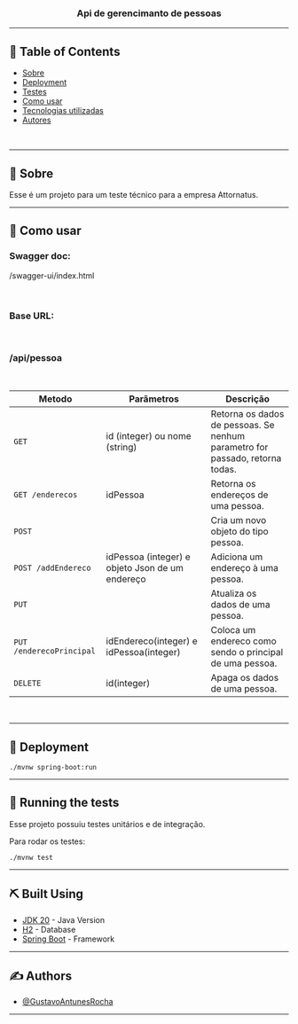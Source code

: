 
<h3 align="center">Api de gerencimanto de pessoas</h3>

---

## 📝 Table of Contents

- [Sobre](#about)
- [Deployment](#deployment)
- [Testes](#tests)
- [Como usar](#usage)
- [Tecnologias utilizadas](#built_using)
- [Autores](#authors)

<br>

---

## 🧐 Sobre <a name = "about"></a>

<p>Esse é um projeto para um teste técnico para a empresa Attornatus.
</p>

---

## 🎈 Como usar <a name="usage"></a>

### Swagger doc:

/swagger-ui/index.html

<br>

### Base URL:
<br>

### /api/pessoa
<br>

| Metodo | Parâmetros | Descrição |
|---|---|---|
| `GET` | id (integer) ou nome (string) | Retorna os dados de pessoas. Se nenhum parametro for passado, retorna todas. |
| `GET /enderecos` | idPessoa | Retorna os endereços de uma pessoa. |
| `POST` | | Cria um novo objeto do tipo pessoa. |
| `POST /addEndereco` | idPessoa (integer) e objeto Json de um endereço | Adiciona um endereço à uma pessoa. |
| `PUT` | | Atualiza os dados de uma pessoa. |
| `PUT /enderecoPrincipal` | idEndereco(integer) e idPessoa(integer) | Coloca um endereco como sendo o principal de uma pessoa. |
| `DELETE` | id(integer) | Apaga os dados de uma pessoa. |

<br>

---

## 🚀 Deployment <a name = "deployment"></a>

```
./mvnw spring-boot:run
```
---

## 🔧 Running the tests <a name = "tests"></a>

Esse projeto possuiu testes unitários e de integração.

Para rodar os testes:

```
./mvnw test
```
---

## ⛏️ Built Using <a name = "built_using"></a>

- [JDK 20](https://jdk.java.net/20/) - Java Version
- [H2](https://www.h2database.com/html/main.html) - Database
- [Spring Boot](https://spring.io/) - Framework

---

## ✍️ Authors <a name = "authors"></a>

- [@GustavoAntunesRocha](https://github.com/GustavoAntunesRocha)

---
